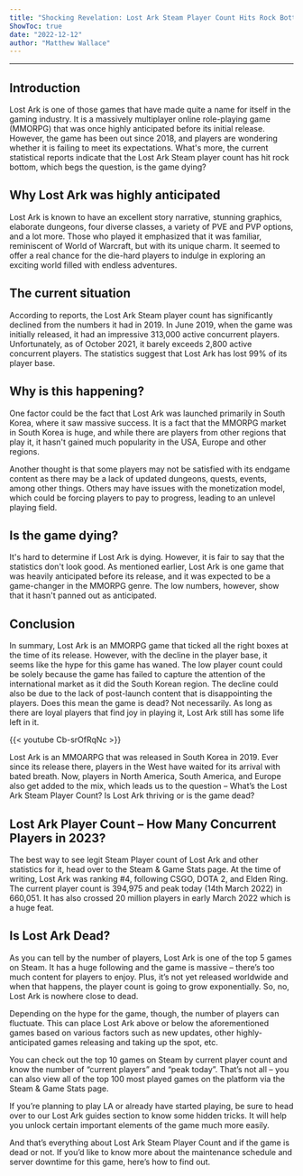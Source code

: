 ```yaml
---
title: "Shocking Revelation: Lost Ark Steam Player Count Hits Rock Bottom! Is the Game Dying?"
ShowToc: true 
date: "2022-12-12"
author: "Matthew Wallace"
---
```

*****
Introduction
---
Lost Ark is one of those games that have made quite a name for itself in the gaming industry. It is a massively multiplayer online role-playing game (MMORPG) that was once highly anticipated before its initial release. However, the game has been out since 2018, and players are wondering whether it is failing to meet its expectations. What's more, the current statistical reports indicate that the Lost Ark Steam player count has hit rock bottom, which begs the question, is the game dying?

Why Lost Ark was highly anticipated
---
Lost Ark is known to have an excellent story narrative, stunning graphics, elaborate dungeons, four diverse classes, a variety of PVE and PVP options, and a lot more. Those who played it emphasized that it was familiar, reminiscent of World of Warcraft, but with its unique charm. It seemed to offer a real chance for the die-hard players to indulge in exploring an exciting world filled with endless adventures.

The current situation
---
According to reports, the Lost Ark Steam player count has significantly declined from the numbers it had in 2019. In June 2019, when the game was initially released, it had an impressive 313,000 active concurrent players. Unfortunately, as of October 2021, it barely exceeds 2,800 active concurrent players. The statistics suggest that Lost Ark has lost 99% of its player base. 

Why is this happening?
---
One factor could be the fact that Lost Ark was launched primarily in South Korea, where it saw massive success. It is a fact that the MMORPG market in South Korea is huge, and while there are players from other regions that play it, it hasn't gained much popularity in the USA, Europe and other regions. 

Another thought is that some players may not be satisfied with its endgame content as there may be a lack of updated dungeons, quests, events, among other things. Others may have issues with the monetization model, which could be forcing players to pay to progress, leading to an unlevel playing field. 

Is the game dying?
---
It's hard to determine if Lost Ark is dying. However, it is fair to say that the statistics don't look good. As mentioned earlier, Lost Ark is one game that was heavily anticipated before its release, and it was expected to be a game-changer in the MMORPG genre. The low numbers, however, show that it hasn't panned out as anticipated.

Conclusion
---
In summary, Lost Ark is an MMORPG game that ticked all the right boxes at the time of its release. However, with the decline in the player base, it seems like the hype for this game has waned. The low player count could be solely because the game has failed to capture the attention of the international market as it did the South Korean region. The decline could also be due to the lack of post-launch content that is disappointing the players. Does this mean the game is dead? Not necessarily. As long as there are loyal players that find joy in playing it, Lost Ark still has some life left in it.

{{< youtube Cb-srOfRqNc >}} 



Lost Ark is an MMOARPG that was released in South Korea in 2019. Ever since its release there, players in the West have waited for its arrival with bated breath. Now, players in North America, South America, and Europe also get added to the mix, which leads us to the question – What’s the Lost Ark Steam Player Count? Is Lost Ark thriving or is the game dead?
 
## Lost Ark Player Count – How Many Concurrent Players in 2023?
 

 
The best way to see legit Steam Player count of Lost Ark and other statistics for it, head over to the Steam & Game Stats page. At the time of writing, Lost Ark was ranking #4, following CSGO, DOTA 2, and Elden Ring. The current player count is 394,975 and peak today (14th March 2022) in 660,051. It has also crossed 20 million players in early March 2022 which is a huge feat.
 
## Is Lost Ark Dead?
 
As you can tell by the number of players, Lost Ark is one of the top 5 games on Steam. It has a huge following and the game is massive – there’s too much content for players to enjoy. Plus, it’s not yet released worldwide and when that happens, the player count is going to grow exponentially. So, no, Lost Ark is nowhere close to dead.
 
Depending on the hype for the game, though, the number of players can fluctuate. This can place Lost Ark above or below the aforementioned games based on various factors such as new updates, other highly-anticipated games releasing and taking up the spot, etc.
 
You can check out the top 10 games on Steam by current player count and know the number of “current players” and “peak today”. That’s not all – you can also view all of the top 100 most played games on the platform via the Steam & Game Stats page.
 
If you’re planning to play LA or already have started playing, be sure to head over to our Lost Ark guides section to know some hidden tricks. It will help you unlock certain important elements of the game much more easily.
 
And that’s everything about Lost Ark Steam Player Count and if the game is dead or not. If you’d like to know more about the maintenance schedule and server downtime for this game, here’s how to find out.



